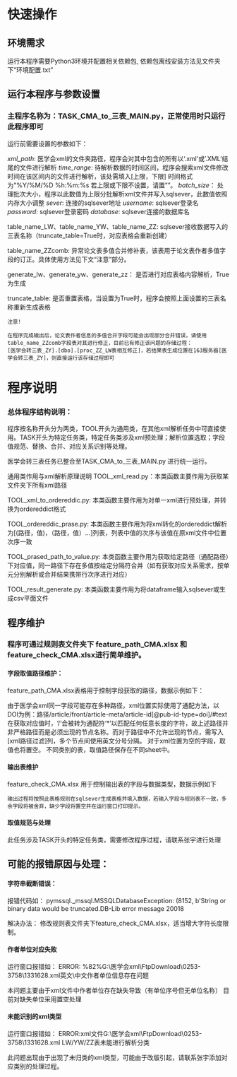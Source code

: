 # 快速操作
## 环境需求
运行本程序需要Python3环境并配置相关依赖包, 依赖包离线安装方法见文件夹下”环境配置.txt”

## 运行本程序与参数设置
### 主程序名称为：TASK_CMA_to_三表_MAIN.py，正常使用时只运行此程序即可

运行前需要设置的参数如下：
 
*xml_path*:  医学会xml的文件夹路径，程序会对其中包含的所有以‘.xml’或’.XML’结尾的文件进行解析
*time_range*:  待解析数据的时间区间，程序会搜索xml文件修改时间在该区间内的文件进行解析，该处需填入[上限，下限] 时间格式为"%Y/%M/%D %h:%m:%s 若上限或下限不设置，请置””。
*batch_size*： 处理批次大小，程序以此数值为上限分批解析xml文件并写入sqlsever，此数值依照内存大小调整
*sever*:   连接的sqlsever地址
*username*:  sqlsever登录名
*password*:  sqlsever登录密码
*database*:  sqlsever连接的数据库名

table_name_LW、table_name_YW、table_name_ZZ:  sqlsever接收数据写入的三表名称（truncate_table=True时，对应表格会重新创建）

table_name_ZZcomb: 异常论文表多值合并修补表，该表用于论文表作者多值字段的订正。具体使用方法见下文“注意”部分。

generate_lw、generate_yw、generate_zz： 是否进行对应表格内容解析，True为生成

truncate_table: 是否重置表格，当设置为True时，程序会按照上面设置的三表名称重新生成表格


    注意!

    在程序完成输出后，论文表作者信息的多值合并字段可能会出现部分合并错误，请使用table_name_ZZcomb字段表对其进行修正，目前已有修正该问题的存储过程：
    [医学会转三表_ZY].[dbo].[proc_ZZ_LW表相互修正]，若结果表生成位置在163服务器[医学会转三表_ZY]，则直接运行该存储过程即可

# 程序说明

### 总体程序结构说明：
程序按名称开头分为两类，TOOL开头为通用类，在其他xml解析任务中可直接使用。TASK开头为特定任务类，特定任务类涉及xml预处理；解析位置选取；字段值规范、替换、合并、对应关系识别等处理。

医学会转三表任务已整合至TASK_CMA_to_三表_MAIN.py 进行统一运行。
 
    
通用类作用与xml解析原理说明
TOOL_xml_read.py：本类函数主要作用为获取某文件夹下所有xml路径

TOOL_xml_to_ordereddic.py: 本类函数主要作用为对单一xml进行预处理，并转换为ordereddict格式

TOOL_ordereddic_prase.py: 本类函数主要作用为将xml转化的ordereddict解析为[(路径，值)，（路径，值）...]列表，列表中值的次序与该值在原xml文件中位置次序一致

TOOL_prased_path_to_value.py: 本类函数主要作用为获取给定路径（通配路径）下对应值，同一路径下存在多值按给定分隔符合并（如有获取对应关系需求，按单元分别解析或合并结果携带行次序进行对应）

TOOL_result_generate.py: 本类函数主要作用为将dataframe输入sqlsever或生成csv平面文件


## 程序维护

### 程序可通过规则表文件夹下 feature_path_CMA.xlsx 和 feature_check_CMA.xlsx进行简单维护。

#### 字段取值路径维护：
feature_path_CMA.xlsx表格用于控制字段获取的路径，数据示例如下：
 
由于医学会xml同一字段可能存在多种路径，xml位置实际使用了通配方法，以DOI为例：路径/article/front/article-meta/article-id[@pub-id-type=doi]/#text 在获取对应值时，‘/’会被转为通配符‘*’以匹配任何任意长度的字符，故上述路径并非严格路径而是必须出现的节点名称。而对于路径中不允许出现的节点，需写入[xml路径过滤]列，多个节点间使用英文分号分隔。
对于xml位置为空的字段，取值也将置空。
不同类别的表，取值路径保存在不同sheet中。

#### 输出表维护
feature_check_CMA.xlsx 用于控制输出表的字段与数据类型，数据示例如下
 
    输出过程将按照此表格规则在sqlsever生成表格并填入数据，若输入字段与规则表不一致，多余字段将被舍弃，缺少字段将置空并在运行窗口打印提示。
   
#### 取值规范与处理
此任务涉及TASK开头的特定任务类，需要修改程序过程，请联系张宇进行处理



## 可能的报错原因与处理：
#### 字符串截断错误：
报错代码如：
pymssql._mssql.MSSQLDatabaseException: (8152, b'String or binary data would be truncated.DB-Lib error message 20018
 
解决办法：
修改规则表文件夹下feature_check_CMA.xlsx，适当增大字符长度限制。

#### 作者单位对应失败
运行窗口报错如：
ERROR: %82%G:\医学会xml\FtpDownload\0253-3758\1331628.xml英文\中文作者单位信息存在问题
 
本问题主要由于xml文件中作者单位存在缺失导致（有单位序号但无单位名称）
目前对缺失单位采用置空处理

#### 未能识别的xml类型
运行窗口报错如：
ERROR:xml文件G:\医学会xml\FtpDownload\0253-3758\1331628.xml LW/YW/ZZ表未能进行解析分类

此问题出现由于出现了未归类的xml类型，可能由于改版引起，请联系张宇添加对应类别的处理过程。

